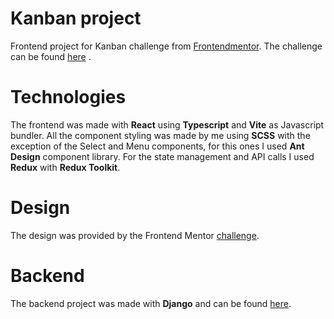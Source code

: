 # Kanban project
Frontend  project for Kanban challenge from [Frontendmentor](https://www.frontendmentor.io). The challenge can be found [here](https://www.frontendmentor.io/challenges/kanban-task-management-web-app-wgQLt-HlbB) .

# Technologies
The frontend was made with **React** using **Typescript** and **Vite** as Javascript bundler. All the component styling was made by me using **SCSS** with the exception of the Select and Menu components, for this ones I used **Ant Design** component library. For the state management and API calls I used **Redux** with **Redux Toolkit**.

# Design
The design was provided by the Frontend Mentor [challenge](https://www.frontendmentor.io/challenges/kanban-task-management-web-app-wgQLt-HlbB).

# Backend
The backend project was made with **Django** and can be found [here](https://github.com/PaulMirve/kanban-backend). 